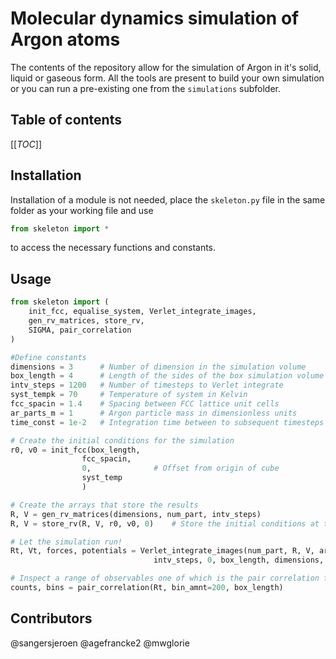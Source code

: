# Molecular dynamics simulation of Argon atoms
The contents of the repository allow for the simulation of Argon in it's solid, liquid or gaseous form.
All the tools are present to build your own simulation or you can run a pre-existing one from the `simulations` subfolder.

## Table of contents
[[_TOC_]]

## Installation
Installation of a module is not needed, place the `skeleton.py` file in the same folder as your working file and use

```python
from skeleton import *
```
to access the necessary functions and constants.

## Usage

```python
from skeleton import (
    init_fcc, equalise_system, Verlet_integrate_images,
    gen_rv_matrices, store_rv,
    SIGMA, pair_correlation
)

#Define constants
dimensions = 3      # Number of dimension in the simulation volume
box_length = 4      # Length of the sides of the box simulation volume
intv_steps = 1200   # Number of timesteps to Verlet integrate
syst_tempk = 70     # Temperature of system in Kelvin
fcc_spacin = 1.4    # Spacing between FCC lattice unit cells
ar_parts_m = 1      # Argon particle mass in dimensionless units
time_const = 1e-2   # Integration time between to subsequent timesteps

# Create the initial conditions for the simulation
r0, v0 = init_fcc(box_length,
                fcc_spacin,
                0,              # Offset from origin of cube
                syst_temp
                )

# Create the arrays that store the results
R, V = gen_rv_matrices(dimensions, num_part, intv_steps)
R, V = store_rv(R, V, r0, v0, 0)    # Store the initial conditions at the first timestep

# Let the simulation run!
Rt, Vt, forces, potentials = Verlet_integrate_images(num_part, R, V, ar_part_m,
                                intv_steps, 0, box_length, dimensions, timespacing)

# Inspect a range of observables one of which is the pair correlation function:
counts, bins = pair_correlation(Rt, bin_amnt=200, box_length)
```

## Contributors

@sangersjeroen
@agefrancke2
@mwglorie
